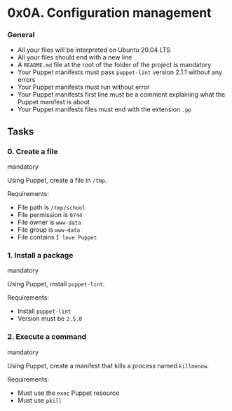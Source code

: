 0x0A. Configuration management
==============================


### General

-   All your files will be interpreted on Ubuntu 20.04 LTS
-   All your files should end with a new line
-   A `README.md` file at the root of the folder of the project is mandatory
-   Your Puppet manifests must pass `puppet-lint` version 2.1.1 without any errors
-   Your Puppet manifests must run without error
-   Your Puppet manifests first line must be a comment explaining what the Puppet manifest is about
-   Your Puppet manifests files must end with the extension `.pp`

Tasks
-----

### 0\. Create a file

mandatory

Using Puppet, create a file in `/tmp`.

Requirements:

-   File path is `/tmp/school`
-   File permission is `0744`
-   File owner is `www-data`
-   File group is `www-data`
-   File contains `I love Puppet`

### 1\. Install a package

mandatory

Using Puppet, install `puppet-lint`.

Requirements:

-   Install `puppet-lint`
-   Version must be `2.5.0`

### 2\. Execute a command

mandatory

Using Puppet, create a manifest that kills a process named `killmenow`.

Requirements:

-   Must use the `exec` Puppet resource
-   Must use `pkill`
